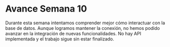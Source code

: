 # Avance Semana 10

Durante esta semana intentamos comprender mejor cómo interactuar con la base de datos. Aunque logramos mantener la conexión, no hemos podido avanzar en la integración de nuevas funcionalidades. No hay API implementada y el trabajo sigue sin estar finalizado.